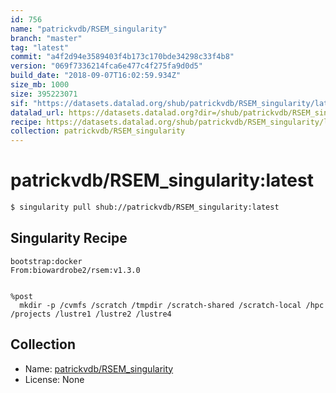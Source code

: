 ```yaml
---
id: 756
name: "patrickvdb/RSEM_singularity"
branch: "master"
tag: "latest"
commit: "a4f2d94e3589403f4b173c170bde34298c33f4b8"
version: "069f7336214fca6e477c4f275fa9d0d5"
build_date: "2018-09-07T16:02:59.934Z"
size_mb: 1000
size: 395223071
sif: "https://datasets.datalad.org/shub/patrickvdb/RSEM_singularity/latest/2018-09-07-a4f2d94e-069f7336/069f7336214fca6e477c4f275fa9d0d5.simg"
datalad_url: https://datasets.datalad.org?dir=/shub/patrickvdb/RSEM_singularity/latest/2018-09-07-a4f2d94e-069f7336/
recipe: https://datasets.datalad.org/shub/patrickvdb/RSEM_singularity/latest/2018-09-07-a4f2d94e-069f7336/Singularity
collection: patrickvdb/RSEM_singularity
---
```


# patrickvdb/RSEM_singularity:latest

```bash
$ singularity pull shub://patrickvdb/RSEM_singularity:latest
```

## Singularity Recipe

```singularity
bootstrap:docker
From:biowardrobe2/rsem:v1.3.0


%post
  mkdir -p /cvmfs /scratch /tmpdir /scratch-shared /scratch-local /hpc /projects /lustre1 /lustre2 /lustre4
```

## Collection

 - Name: [patrickvdb/RSEM_singularity](https://github.com/patrickvdb/RSEM_singularity)
 - License: None

